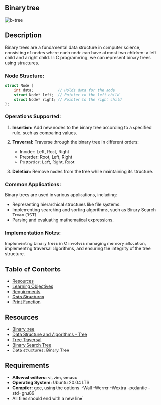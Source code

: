 ## Binary tree
![b-tree](https://github.com/ayoub22222222/binary_trees/assets/79339502/d2879cd8-7d9f-4bff-99b6-d64304a6f5a7)
## Description

Binary trees are a fundamental data structure in computer science, consisting of nodes where each node can have at most two children: a left child and a right child. In C programming, we can represent binary trees using structures.

### Node Structure:
```c
struct Node {
    int data;           // Holds data for the node
    struct Node* left;  // Pointer to the left child
    struct Node* right; // Pointer to the right child
};
```

### Operations Supported:
1. **Insertion:** Add new nodes to the binary tree according to a specified rule, such as comparing values.

2. **Traversal:** Traverse through the binary tree in different orders:
   - Inorder: Left, Root, Right
   - Preorder: Root, Left, Right
   - Postorder: Left, Right, Root

3. **Deletion:** Remove nodes from the tree while maintaining its structure.

### Common Applications:
Binary trees are used in various applications, including:
- Representing hierarchical structures like file systems.
- Implementing searching and sorting algorithms, such as Binary Search Trees (BST).
- Parsing and evaluating mathematical expressions.

### Implementation Notes:
Implementing binary trees in C involves managing memory allocation, implementing traversal algorithms, and ensuring the integrity of the tree structure.

## Table of Contents
- [Resources](#resources)
- [Learning Objectives](#learning-objectives)
- [Requirements](#requirements)
- [Data Structures](#data-structures)
- [Print Function](#print-function)

## Resources
- [Binary tree](https://en.wikipedia.org/wiki/Binary_tree)
- [Data Structure and Algorithms - Tree](https://www.geeksforgeeks.org/binary-tree-data-structure/)
- [Tree Traversal](https://www.geeksforgeeks.org/tree-traversals-inorder-preorder-and-postorder/) 
- [Binary Search Tree](https://www.geeksforgeeks.org/binary-search-tree-data-structure/)
- [Data structures: Binary Tree](https://www.tutorialspoint.com/data_structures_algorithms/binary_tree_algorithm.htm)

## Requirements
- **Allowed editors:** vi, vim, emacs
- **Operating System:** Ubuntu 20.04 LTS
- **Compiler:** gcc, using the options `-Wall -Werror -Wextra -pedantic -std=gnu89
- All files should end with a new line`
